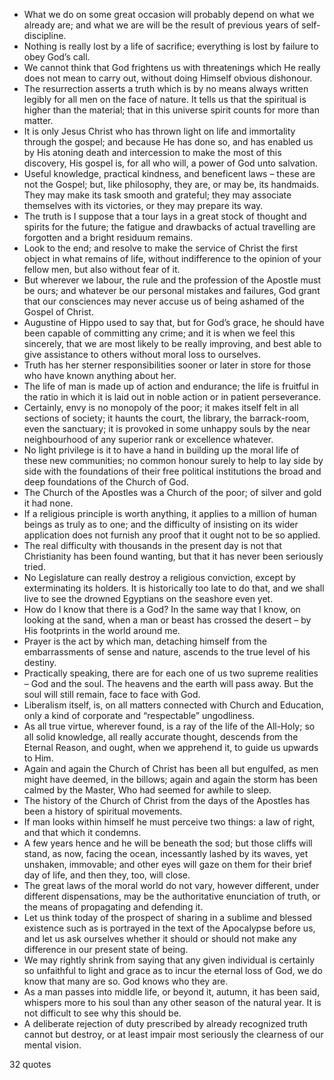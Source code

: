  - What we do on some great occasion will probably depend on what we already are; and what we are will be the result of previous years of self-discipline.
 - Nothing is really lost by a life of sacrifice; everything is lost by failure to obey God’s call.
 - We cannot think that God frightens us with threatenings which He really does not mean to carry out, without doing Himself obvious dishonour.
 - The resurrection asserts a truth which is by no means always written legibly for all men on the face of nature. It tells us that the spiritual is higher than the material; that in this universe spirit counts for more than matter.
 - It is only Jesus Christ who has thrown light on life and immortality through the gospel; and because He has done so, and has enabled us by His atoning death and intercession to make the most of this discovery, His gospel is, for all who will, a power of God unto salvation.
 - Useful knowledge, practical kindness, and beneficent laws – these are not the Gospel; but, like philosophy, they are, or may be, its handmaids. They may make its task smooth and grateful; they may associate themselves with its victories, or they may prepare its way.
 - The truth is I suppose that a tour lays in a great stock of thought and spirits for the future; the fatigue and drawbacks of actual travelling are forgotten and a bright residuum remains.
 - Look to the end; and resolve to make the service of Christ the first object in what remains of life, without indifference to the opinion of your fellow men, but also without fear of it.
 - But wherever we labour, the rule and the profession of the Apostle must be ours; and whatever be our personal mistakes and failures, God grant that our consciences may never accuse us of being ashamed of the Gospel of Christ.
 - Augustine of Hippo used to say that, but for God’s grace, he should have been capable of committing any crime; and it is when we feel this sincerely, that we are most likely to be really improving, and best able to give assistance to others without moral loss to ourselves.
 - Truth has her sterner responsibilities sooner or later in store for those who have known anything about her.
 - The life of man is made up of action and endurance; the life is fruitful in the ratio in which it is laid out in noble action or in patient perseverance.
 - Certainly, envy is no monopoly of the poor; it makes itself felt in all sections of society; it haunts the court, the library, the barrack-room, even the sanctuary; it is provoked in some unhappy souls by the near neighbourhood of any superior rank or excellence whatever.
 - No light privilege is it to have a hand in building up the moral life of these new communities; no common honour surely to help to lay side by side with the foundations of their free political institutions the broad and deep foundations of the Church of God.
 - The Church of the Apostles was a Church of the poor; of silver and gold it had none.
 - If a religious principle is worth anything, it applies to a million of human beings as truly as to one; and the difficulty of insisting on its wider application does not furnish any proof that it ought not to be so applied.
 - The real difficulty with thousands in the present day is not that Christianity has been found wanting, but that it has never been seriously tried.
 - No Legislature can really destroy a religious conviction, except by exterminating its holders. It is historically too late to do that, and we shall live to see the drowned Egyptians on the seashore even yet.
 - How do I know that there is a God? In the same way that I know, on looking at the sand, when a man or beast has crossed the desert – by His footprints in the world around me.
 - Prayer is the act by which man, detaching himself from the embarrassments of sense and nature, ascends to the true level of his destiny.
 - Practically speaking, there are for each one of us two supreme realities – God and the soul. The heavens and the earth will pass away. But the soul will still remain, face to face with God.
 - Liberalism itself, is, on all matters connected with Church and Education, only a kind of corporate and “respectable” ungodliness.
 - As all true virtue, wherever found, is a ray of the life of the All-Holy; so all solid knowledge, all really accurate thought, descends from the Eternal Reason, and ought, when we apprehend it, to guide us upwards to Him.
 - Again and again the Church of Christ has been all but engulfed, as men might have deemed, in the billows; again and again the storm has been calmed by the Master, Who had seemed for awhile to sleep.
 - The history of the Church of Christ from the days of the Apostles has been a history of spiritual movements.
 - If man looks within himself he must perceive two things: a law of right, and that which it condemns.
 - A few years hence and he will be beneath the sod; but those cliffs will stand, as now, facing the ocean, incessantly lashed by its waves, yet unshaken, immovable; and other eyes will gaze on them for their brief day of life, and then they, too, will close.
 - The great laws of the moral world do not vary, however different, under different dispensations, may be the authoritative enunciation of truth, or the means of propagating and defending it.
 - Let us think today of the prospect of sharing in a sublime and blessed existence such as is portrayed in the text of the Apocalypse before us, and let us ask ourselves whether it should or should not make any difference in our present state of being.
 - We may rightly shrink from saying that any given individual is certainly so unfaithful to light and grace as to incur the eternal loss of God, we do know that many are so. God knows who they are.
 - As a man passes into middle life, or beyond it, autumn, it has been said, whispers more to his soul than any other season of the natural year. It is not difficult to see why this should be.
 - A deliberate rejection of duty prescribed by already recognized truth cannot but destroy, or at least impair most seriously the clearness of our mental vision.

32 quotes